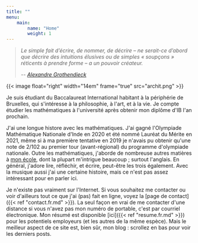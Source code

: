 ```yaml
---
title: ""
menu:
    main:
        name: "Home"
        weight: 1
---
```


> _Le simple fait d’écrire, de nommer, de décrire – ne serait-ce d’abord que
> décrire des intuitions élusives ou de simples « soupçons » réticents à
> prendre forme – a un pouvoir créateur._
>
> -- [_Alexandre Grothendieck_](https://fr.m.wikiquote.org/wiki/Alexandre_Grothendieck)

{{< image float="right" width="14em" frame="true" src="archit.png" >}}

Je suis étudiant du Baccalaureat International habitant à la périphérie de
Bruxelles, qui s'intéresse à la philosophie, à l'art, et à la vie. Je compte
étudier les mathématiques à l'université après obtenir mon diplôme d'IB l'an
prochain.

J'ai une longue histore avec les mathématiques. J'ai gagné l'Olympiade
Mathématique Nationale d'Inde en 2020 et été nommé Lauréat du Mérite en 2021,
même si à ma première tentative en 2019 je n'avais pu obtenir qu'une note de
2/102 au premier tour (avant-régional) du programme d'olympiade nationale.
Outre les mathématiques, j'aborde de nombreuse autres matières à [mon
école](https://www.isbedu.be), dont la plupart m'intrigue beaucoup ;
surtout l'anglais. En général, j'adore lire, réfléchir, et écrire,
peut-être les trois également. Avec la musique aussi j'ai une certaine
histoire, mais ce n'est pas assez intéressant pour en parler ici.

Je n'existe pas vraiment sur l'Internet. Si vous souhaitez me contacter ou voir
d'ailleurs tout ce que j'ai (pas) fait en ligne, voyez la [page de contact]({{<
ref "contact.fr.md" >}}). La seul façon en vrai de me contacter d'une distance
si vous n'avez pas mon numéro de portable, c'est par courriel électronique. Mon
résumé est disponible [ici]({{< ref "resume.fr.md" >}}) pour les potentiels
employeurs (et les autres de la même espèce).  Mais le meilleur aspect de ce
site est, bien sûr, mon blog : scrollez en bas pour voir les derniers posts.
